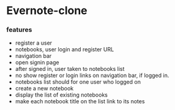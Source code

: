 # Evernote-clone

### features

+ register a user
+ notebooks, user login and register URL
+ navigation bar
+ open signin page
+ after signed in, user taken to notebooks list
+ no show register or login links on navigation bar, if logged in.
+ notebooks list should for one user who logged on
+ create a new notebook
+ display the list of existing notebooks
+ make each notebook title on the list link to its notes
